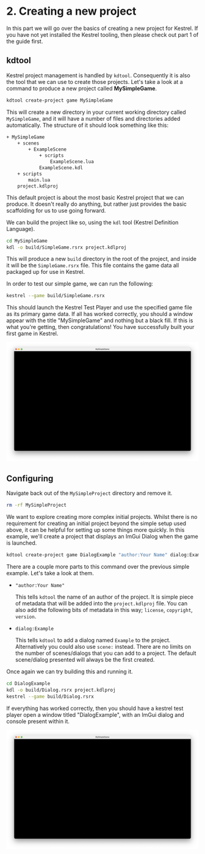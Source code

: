 # 2. Creating a new project
In this part we will go over the basics of creating a new project for Kestrel. If you have not yet installed the Kestrel tooling, then please check out
part 1 of the guide first.

## kdtool
Kestrel project management is handled by `kdtool`. Consequently it is also the tool that we can use to create those projects. Let's take a look at
a command to produce a new project called **MySimpleGame**.

```sh
kdtool create-project game MySimpleGame
```

This will create a new directory in your current working directory called `MySimpleGame`, and it will have a number of files and directories added
automatically. The structure of it should look something like this:

```
+ MySimpleGame
    + scenes
        + ExampleScene
            + scripts
                ExampleScene.lua
            ExampleScene.kdl
    + scripts
        main.lua
    project.kdlproj
```

This default project is about the most basic Kestrel project that we can produce. It doesn't really do anything, but rather just provides the basic
scaffolding for us to use going forward.

We can build the project like so, using the `kdl` tool (Kestrel Definition Language).

```sh
cd MySimpleGame
kdl -o build/SimpleGame.rsrx project.kdlproj
```

This will produce a new `build` directory in the root of the project, and inside it will be the `SimpleGame.rsrx` file. This file contains the game
data all packaged up for use in Kestrel.

In order to test our simple game, we can run the following:

```sh
kestrel --game build/SimpleGame.rsrx
```

This should launch the Kestrel Test Player and use the specified game file as its primary game data. If all has worked correctly, you should a window
appear with the title "MySimpleGame" and nothing but a black fill. If this is what you're getting, then congratulations! You have successfully built
your first game in Kestrel.

![img](docs/images/my-simple-game.png)

## Configuring
Navigate back out of the `MySimpleProject` directory and remove it.

```sh
rm -rf MySimpleProject
```

We want to explore creating more complex initial projects. Whilst there is no requirement for creating an initial project beyond the simple setup used above,
it can be helpful for setting up some things more quickly. In this example, we'll create a project that displays an ImGui Dialog when the game is launched.

```sh
kdtool create-project game DialogExample "author:Your Name" dialog:Example
```

There are a couple more parts to this command over the previous simple example. Let's take a look at them.

- `"author:Your Name"`

  This tells `kdtool` the name of an author of the project. It is simple piece of metadata that will be added into the `project.kdlproj` file.
  You can also add the following bits of metadata in this way; `license`, `copyright`, `version`.

- `dialog:Example`

  This tells `kdtool` to add a dialog named `Example` to the project. Alternatively you could also use `scene:` instead. There are no limits
  on the number of scenes/dialogs that you can add to a project. The default scene/dialog presented will always be the first created.

Once again we can try building this and running it.

```sh
cd DialogExample
kdl -o build/Dialog.rsrx project.kdlproj
kestrel --game build/Dialog.rsrx
```

If everything has worked correctly, then you should have a kestrel test player open a window titled "DialogExample", with an ImGui dialog and console
present within it.

![img](docs/images/dialog-example.png)
